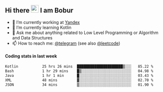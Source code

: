 ## Hi there <img src="https://media.giphy.com/media/hvRJCLFzcasrR4ia7z/giphy.gif" width="25px" height="25px"> I am Bobur

- 💼 I’m currently working at [Yandex](https://yandex.ru/)
- 🌱 I’m currently learning Kotlin
- 💬 Ask me about anything related to Low Level Programming or Algorithm and Data Structures
- 📫 How to reach me: [@telegram](https://t.me/octoant) (see also [@leetcode](https://leetcode.com/octoant/))    

#### Coding stats in last week

<!--START_SECTION:waka-->

```txt
Kotlin           25 hrs 26 mins  █████████████████████▒░░░   85.22 %
Bash             1 hr 29 mins    █▒░░░░░░░░░░░░░░░░░░░░░░░   04.98 %
Java             1 hr 1 min      █░░░░░░░░░░░░░░░░░░░░░░░░   03.43 %
XML              48 mins         ▓░░░░░░░░░░░░░░░░░░░░░░░░   02.70 %
JSON             34 mins         ▒░░░░░░░░░░░░░░░░░░░░░░░░   01.90 %
```

<!--END_SECTION:waka-->
